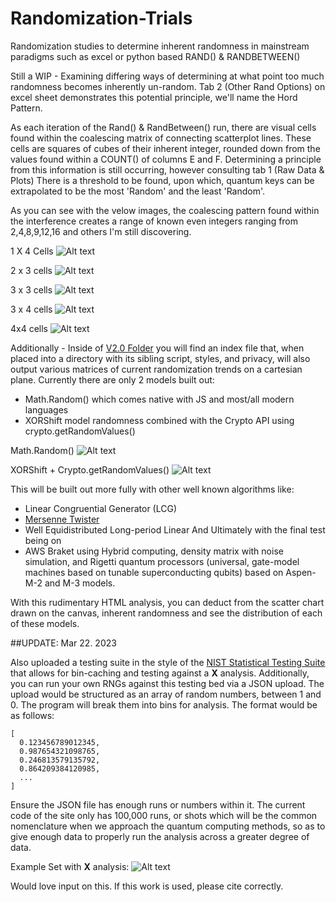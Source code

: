 # Randomization-Trials
Randomization studies to determine inherent randomness in mainstream paradigms such as excel or python based RAND() &amp; RANDBETWEEN() 


Still a WIP - Examining differing ways of determining at what point too much randomness becomes inherently un-random. Tab 2 (Other Rand Options) on excel sheet demonstrates this potential principle, we'll name the Hord Pattern.

As each iteration of the Rand() & RandBetween() run, there are visual cells found within the coalescing matrix of connecting scatterplot lines. These cells are squares of cubes of their inherent integer, rounded down from the values found within a COUNT() of columns E and F. Determining a principle from this information is still occurring, however consulting tab 1 (Raw Data & Plots) There is a threshold to be found, upon which, quantum keys can be extrapolated to be the most 'Random' and the least 'Random'.

As you can see with the velow images, the coalescing pattern found within the interference creates a range of known even integers ranging from 2,4,8,9,12,16 and others I'm still discovering.

1 X 4 Cells 
![Alt text](assets/1x4.png?raw=true "1 x 4 Cells")

2 x 3 cells
![Alt text](assets/2x3.png?raw=true "2 x 3 Cells")

3 x 3 cells
![Alt text](assets/3sq.png?raw=true "3 x 3 Cells")

3 x 4 cells
![Alt text](assets/3x4.png?raw=true "3 x 4 Cells")

4x4 cells
![Alt text](assets/4sq.png?raw=true "4 x 4 Cells")

Additionally - Inside of [V2.0 Folder](https://github.com/hord-brayden/Randomization-Trials/tree/main/v2.0) you will find an index file that, when placed into a directory with its sibling script, styles, and privacy, will also output various matrices of current randomization trends on a cartesian plane. Currently there are only 2 models built out:

* Math.Random() which comes native with JS and most/all modern languages
* XORShift model randomness combined with the Crypto API using crypto.getRandomValues()

Math.Random()
![Alt text](assets/mathrandom.png?raw=true "Title")

XORShift + Crypto.getRandomValues()
![Alt text](assets/xorshiftcrypto.png?raw=true "Title")

This will be built out more fully with other well known algorithms like:

* Linear Congruential Generator (LCG)
* [Mersenne Twister](https://github.com/boo1ean/mersenne-twister)
* Well Equidistributed Long-period Linear
And Ultimately with the final test being on
* AWS Braket using Hybrid computing, density matrix with noise simulation, and Rigetti quantum processors (universal, gate-model machines based on tunable superconducting qubits) based on Aspen-M-2 and M-3 models.

With this rudimentary HTML analysis, you can deduct from the scatter chart drawn on the canvas, inherent randomness and see the distribution of each of these models.

##UPDATE: Mar 22. 2023

Also uploaded a testing suite in the style of the [NIST Statistical Testing Suite](https://csrc.nist.gov/projects/random-bit-generation/documentation-and-software) that allows for bin-caching and testing against a **&Chi;** analysis. Additionally, you can run your own RNGs against this testing bed via a JSON upload. The upload would be structured as an array of random numbers, between 1 and 0. The program will break them into bins for analysis. The format would be as follows:

```
[
  0.123456789012345,
  0.987654321098765,
  0.246813579135792,
  0.864209384120985,
  ...
]
```

Ensure the JSON file has enough runs or numbers within it. The current code of the site only has 100,000 runs, or shots which will be the common nomenclature when we approach the quantum computing methods, so as to give enough data to properly run the analysis across a greater degree of data.

Example Set with **&Chi;** analysis:
![Alt text](assets/nist-style-suite.png?raw=true "NIST Style Test Bed")

Would love input on this. If this work is used, please cite correctly. 
